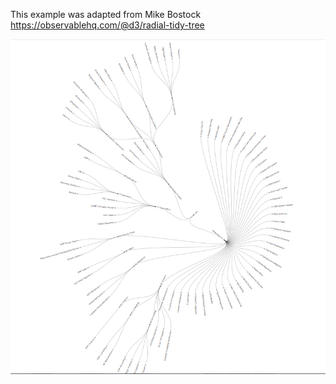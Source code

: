 This example was adapted from Mike Bostock https://observablehq.com/@d3/radial-tidy-tree

<img src="radialtree.PNG">


